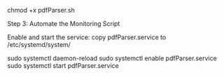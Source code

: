 chmod +x pdfParser.sh

Step 3: Automate the Monitoring Script

Enable and start the service:
copy pdfParser.service to /etc/systemd/system/

sudo systemctl daemon-reload
sudo systemctl enable pdfParser.service
sudo systemctl start pdfParser.service


